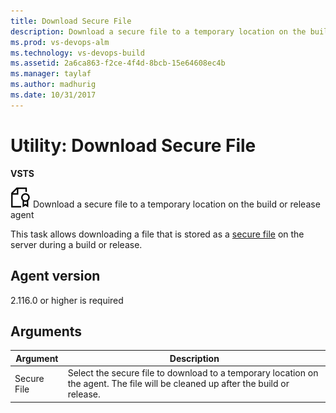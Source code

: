 ```yaml
---
title: Download Secure File
description: Download a secure file to a temporary location on the build or release agent
ms.prod: vs-devops-alm
ms.technology: vs-devops-build
ms.assetid: 2a6ca863-f2ce-4f4d-8bcb-15e64608ec4b
ms.manager: taylaf
ms.author: madhurig
ms.date: 10/31/2017
---
```


# Utility: Download Secure File

**VSTS**

![](../utility/_img/secure-file.png) Download a secure file to a temporary location on the build or release agent

This task allows downloading a file that is stored as a [secure file](../../concepts/library/secure-files.md) on the server during a build or release.

## Agent version

2.116.0 or higher is required

## Arguments

| Argument | Description |
| -------- | ----------- |
| Secure File | Select the secure file to download to a temporary location on the agent. The file will be cleaned up after the build or release. |
